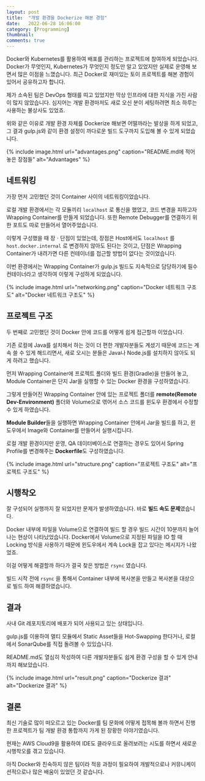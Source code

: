 ```yaml
---
layout: post
title:  "개발 환경을 Dockerize 해본 경험"
date:   2022-06-28 16:06:00
category: [Programming]
thumbnail: 
comments: true
---
```

<span class="caps-en">D</span>ocker와 Kubernetes를 활용하여 배포를 관리하는 프로젝트에 참여하게 되었습니다. 
Docker가 무엇인지, Kubernetes가 무엇인지 정도만 알고 있었지만 실제로 운영해 보면서 많은 이점을 느꼈습니다. 
최근 Docker로 재미있는 토이 프로젝트를 해본 경험이 있어서 공유하고자 합니다.<!--more-->

제가 소속된 팀은 DevOps 형태를 띠고 있었지만 막상 인프라에 대한 지식을 가진 사람이 많지 않았습니다. 
심지어는 개발 환경마저도 새로 오신 분이 세팅하려면 최소 하루는 사용하는 불상사도 있었죠. 

위와 같은 이유로 개발 환경 자체를 Dockerize 해보면 어떨까라는 발상을 하게 되었고, 
그 결과 gulp.js와 같이 환경 설정이 까다로운 빌드 도구까지 도입해 볼 수 있게 되었습니다.

{% include image.html url="advantages.png" caption="README.md에 적어놓은 장점들" alt="Advantages" %}


## 네트워킹

가장 먼저 고민했던 것이 Container 사이의 네트워킹이었습니다.

로컬 개발 환경에서는 각 모듈끼리 `localhost` 로 통신을 했었고, 코드 변경을 피하고자 Wrapping Container를 만들게 되었습니다. 
또한 Remote Debugger를 연결하기 위한 포트도 따로 만들어서 열어주었습니다.

이렇게 구성했을 때 장ㆍ단점이 있었는데, 장점은 Host에서도 `localhost` 를 `host.docker.internal` 로 변경하지 않아도 된다는 것이고,
단점은 Wrapping Container가 내려가면 다른 컨테이너를 접근할 방법이 없다는 것이었습니다.

이번 환경에서는 Wrapping Container가 gulp.js 빌드도 지속적으로 담당하기에 필수 컨테이너라고 생각하여 이렇게 구성하게 되었습니다.

{% include image.html url="networking.png" caption="Docker 네트워크 구조도" alt="Docker 네트워크 구조도" %}


## 프로젝트 구조

두 번째로 고민했던 것이 Docker 안에 코드를 어떻게 쉽게 접근할까 이었습니다.

기존 로컬에 Java를 설치해서 하는 것이 더 편한 개발자분들도 계셨기 때문에 코드는 계속 쓸 수 있게 해드리면서, 
새로 오시는 분들은 Java나 Node.js를 설치하지 않아도 되게 하려고 했습니다.

먼저 Wrapping Container에 프로젝트 폴더와 빌드 환경(Gradle)을 만들어 놓고, Module Container은 단지 Jar을 실행할 수 있는 Docker 환경을 구성하였습니다.

그렇게 만들어진 Wrapping Container 안에 있는 프로젝트 폴더를 **remote(Remote Dev-Environment)** 폴더와 Volume으로 엮어서 소스 코드를 윈도우 환경에서 수정할 수 있게 하였습니다.

**Module Builder**들을 실행하면 Wrapping Container 안에서 Jar을 빌드를 하고, 윈도우에서 Image와 Container를 만들어서 실행시킵니다.

로컬 개발 환경이지만 운영, QA 데이터베이스로 연결하는 경우도 있어서 Spring Profile를 변경해주는 **Dockerfile**도 구성하였습니다.

{% include image.html url="structure.png" caption="프로젝트 구조도" alt="프로젝트 구조도" %}


## 시행착오

잘 구성되어 실행까지 잘 되었지만 문제가 발생하였습니다. 
바로 **빌드 속도 문제**였습니다.

Docker 내부에 파일을 Volume으로 연결하여 빌드 할 경우 빌드 시간이 10분까지 늘어나는 현상이 나타났었습니다. 
Docker에서 Volume으로 지정된 파일을 IO 할 때 Locking 방식을 사용하기 때문에 윈도우에서 계속 Lock을 잡고 있다는 메시지가 나왔었죠.

이걸 어떻게 해결할까 하다가 결국 찾은 방법은 `rsync` 였습니다.

빌드 시작 전에 `rsync` 을 통해서 Container 내부에 복사본을 만들고 복사본을 대상으로 빌드 하여 해결하였습니다.


## 결과

사내 Git 레포지토리에 배포가 되어 사용되고 있는 상태입니다.

gulp.js를 이용하여 멀티 모듈에서 Static Asset들을 Hot-Swapping 한다거나,
로컬에서 SonarQube를 직접 돌려볼 수 있있습니다.

README.md도 열심히 작성하여 다른 개발자분들도 쉽게 환경 구성을 할 수 있게 안내까지 해보았습니다.

{% include image.html url="result.png" caption="Dockerize 결과" alt="Dockerize 결과" %}


## 결론

최신 기술로 많이 떠오르고 있는 Docker를 팀 문화에 어떻게 접목해 볼까 하면서 진행한 프로젝트가 팀 개발 환경 통합까지 가게 된 장황한 이야기였습니다.

현재는 AWS Cloud9을 활용하여 IDE도 클라우드로 올려보려는 시도를 하면서 새로운 시행착오를 겪고 있습니다.

아직 Docker와 친숙하지 않은 팀이라 적응 과정이 필요하여 개발적으로나 커뮤니케이션적으로나 많은 배움이 있었던 것 같습니다.